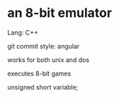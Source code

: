 # an 8-bit emulator

Lang: C++

git commit style: angular

works for both unix and dos

executes 8-bit games

unsigned short variable;
